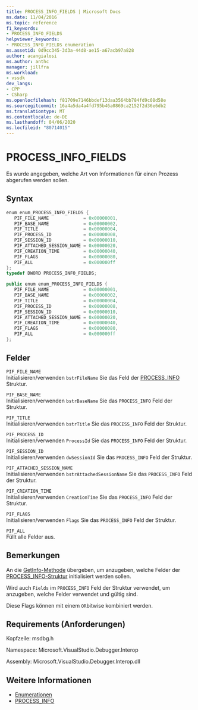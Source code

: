 ```yaml
---
title: PROCESS_INFO_FIELDS | Microsoft Docs
ms.date: 11/04/2016
ms.topic: reference
f1_keywords:
- PROCESS_INFO_FIELDS
helpviewer_keywords:
- PROCESS_INFO_FIELDS enumeration
ms.assetid: 0d9cc345-3d3a-44d8-ae15-a67acb97a828
author: acangialosi
ms.author: anthc
manager: jillfra
ms.workload:
- vssdk
dev_langs:
- CPP
- CSharp
ms.openlocfilehash: f81709e7146bbdef13daa3564bb784fd9c08d58e
ms.sourcegitcommit: 16a4a5da4a4fd795b46a0869ca2152f2d36e6db2
ms.translationtype: MT
ms.contentlocale: de-DE
ms.lasthandoff: 04/06/2020
ms.locfileid: "80714015"
---
```

# <a name="process_info_fields"></a>PROCESS_INFO_FIELDS
Es wurde angegeben, welche Art von Informationen für einen Prozess abgerufen werden sollen.

## <a name="syntax"></a>Syntax

```cpp
enum enum_PROCESS_INFO_FIELDS { 
   PIF_FILE_NAME             = 0x00000001,
   PIF_BASE_NAME             = 0x00000002,
   PIF_TITLE                 = 0x00000004,
   PIF_PROCESS_ID            = 0x00000008,
   PIF_SESSION_ID            = 0x00000010,
   PIF_ATTACHED_SESSION_NAME = 0x00000020,
   PIF_CREATION_TIME         = 0x00000040,
   PIF_FLAGS                 = 0x00000080,
   PIF_ALL                   = 0x000000ff
};
typedef DWORD PROCESS_INFO_FIELDS;
```

```csharp
public enum enum_PROCESS_INFO_FIELDS { 
   PIF_FILE_NAME             = 0x00000001,
   PIF_BASE_NAME             = 0x00000002,
   PIF_TITLE                 = 0x00000004,
   PIF_PROCESS_ID            = 0x00000008,
   PIF_SESSION_ID            = 0x00000010,
   PIF_ATTACHED_SESSION_NAME = 0x00000020,
   PIF_CREATION_TIME         = 0x00000040,
   PIF_FLAGS                 = 0x00000080,
   PIF_ALL                   = 0x000000ff
};
```

## <a name="fields"></a>Felder
 `PIF_FILE_NAME`\
 Initialisieren/verwenden `bstrFileName` Sie das Feld der [PROCESS_INFO](../../../extensibility/debugger/reference/process-info.md) Struktur.

 `PIF_BASE_NAME`\
 Initialisieren/verwenden `bstrBaseName` Sie das `PROCESS_INFO` Feld der Struktur.

 `PIF_TITLE`\
 Initialisieren/verwenden `bstrTitle` Sie das `PROCESS_INFO` Feld der Struktur.

 `PIF_PROCESS_ID`\
 Initialisieren/verwenden `ProcessId` Sie das `PROCESS_INFO` Feld der Struktur.

 `PIF_SESSION_ID`\
 Initialisieren/verwenden `dwSessionId` Sie das `PROCESS_INFO` Feld der Struktur.

 `PIF_ATTACHED_SESSION_NAME`\
 Initialisieren/verwenden `bstrAttachedSessionName` Sie das `PROCESS_INFO` Feld der Struktur.

 `PIF_CREATION_TIME`\
 Initialisieren/verwenden `CreationTime` Sie das `PROCESS_INFO` Feld der Struktur.

 `PIF_FLAGS`\
 Initialisieren/verwenden `Flags` Sie das `PROCESS_INFO` Feld der Struktur.

 `PIF_ALL`\
 Füllt alle Felder aus.

## <a name="remarks"></a>Bemerkungen
 An die [GetInfo-Methode](../../../extensibility/debugger/reference/idebugprocess2-getinfo.md) übergeben, um anzugeben, welche Felder der [PROCESS_INFO-Struktur](../../../extensibility/debugger/reference/process-info.md) initialisiert werden sollen.

 Wird auch `Fields` im `PROCESS_INFO` Feld der Struktur verwendet, um anzugeben, welche Felder verwendet und gültig sind.

 Diese Flags können mit einem `OR`bitwise kombiniert werden.

## <a name="requirements"></a>Requirements (Anforderungen)
 Kopfzeile: msdbg.h

 Namespace: Microsoft.VisualStudio.Debugger.Interop

 Assembly: Microsoft.VisualStudio.Debugger.Interop.dll

## <a name="see-also"></a>Weitere Informationen
- [Enumerationen](../../../extensibility/debugger/reference/enumerations-visual-studio-debugging.md)
- [PROCESS_INFO](../../../extensibility/debugger/reference/process-info.md)
